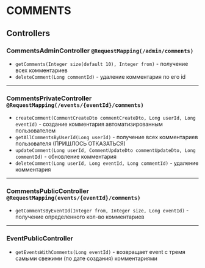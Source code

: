 # COMMENTS

## Controllers
### CommentsAdminController ```@RequestMapping(/admin/comments)```
* ```getComments(Integer size(default 10), Integer from)``` - получение всех комментариев
* ```deleteComment(Long commentId)``` - удаление комментария по его id
---
### CommentsPrivateController ``@RequestMapping(/events/{eventId}/comments)``
* ```createComment(CommentCreateDto commentCreateDto, Long userId, Long eventId)``` - создание комментария автоматизированным пользователем 
* ```getAllCommentsByUserId(Long userId)``` - получение всех комментариев пользователя (ПРИШЛОСЬ ОТКАЗАТЬСЯ)
* ```updateComment(Long userId, CommentUpdateDto commentUpdateDto, Long commentId)``` - обновление комментария 
* ```deleteComment(Long userId, Long eventId, Long commentId)``` - удаление комментария
---
### CommentsPublicController ```@RequestMapping(events/{eventId}/comments)```
* ```getCommentsByEventId(Integer from, Integer size, Long eventId)``` - получение определенного кол-во комментариев
---
### EventPublicController
* ```getEventsWithComments(Long eventId)``` - возвращает event с тремя самыми свежими (по дате создания) комментариями
